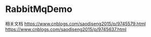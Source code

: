 # RabbitMqDemo
相关文档
https://www.cnblogs.com/saodiseng2015/p/9745579.html
https://www.cnblogs.com/saodiseng2015/p/9745637.html
